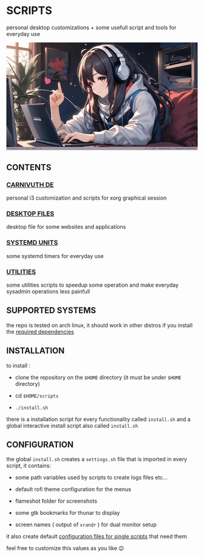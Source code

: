 # SCRIPTS 
personal desktop customizations + some usefull script and tools for everyday use

![](./notes/assets/demo.gif)

## CONTENTS

### [CARNIVUTH DE](./notes/pages/carnivuth-DE.md)

personal i3 customization and scripts for xorg graphical session

### [DESKTOP FILES](./notes/pages/DESKTOP-FILES.md)

desktop file for some websites and applications

### [SYSTEMD UNITS](./notes/pages/systemd-units.md)

some systemd timers for everyday use

### [UTILITIES](./notes/pages/UTILITIES.md)  
 
some utilities scripts to speedup some operation and make everyday sysadmin operations less painfull

## SUPPORTED SYSTEMS

the repo is tested on arch linux, it should work in other distros if you install the [required dependencies](./notes/pages/DEPENDENCIES.md)

## INSTALLATION

to install :

- clone the repository on the `$HOME` directory (it must be under `$HOME` directory)

- cd `$HOME/scripts`

- `./install.sh`

there is a installation script for every functionality called `install.sh` and a global interactive  install script also called `install.sh` 

## CONFIGURATION

the global `install.sh` creates a `settings.sh` file that is imported in every script, it contains:

- some path variables used by scripts to create logs files etc...

- default rofi theme configuration for the menus

- flameshot folder for screenshots

- some gtk bookmarks for thunar to display

- screen names ( output of `xrandr` ) for dual monitor setup 

it also create default [configuration files for single scripts](./notes/pages/ARRAY_DATA_FILE.md) that need them

feel free to customize this values as you like 😉